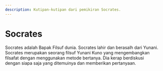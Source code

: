 ```yaml
---
description: Kutipan-kutipan dari pemikiran Socrates.
---
```


# Socrates

Socrates adalah Bapak Filsuf dunia. Socrates lahir dan berasalh dari Yunani.  Socrates merupakan seorang filsuf Yunani Kuno yang mengembangkan filsafat dengan menggunakan metode bertanya. Dia kerap berdiskusi dengan siapa saja yang ditemuinya dan memberikan pertanyaan.&#x20;
